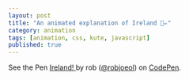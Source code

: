 ```yaml
---
layout: post
title: "An animated explanation of Ireland 💫✏️"
category: animation
tags: [animation, css, kute, javascript]
published: true
---
```


<p data-height="606" data-theme-id="light" data-slug-hash="Ogxyvp" data-default-tab="result" data-user="robjoeol" data-embed-version="2" data-pen-title="Ireland! " class="codepen">See the Pen <a href="https://codepen.io/robjoeol/pen/Ogxyvp/">Ireland! </a> by rob (<a href="https://codepen.io/robjoeol">@robjoeol</a>) on <a href="https://codepen.io">CodePen</a>.</p>
<script async src="https://static.codepen.io/assets/embed/ei.js"></script>
